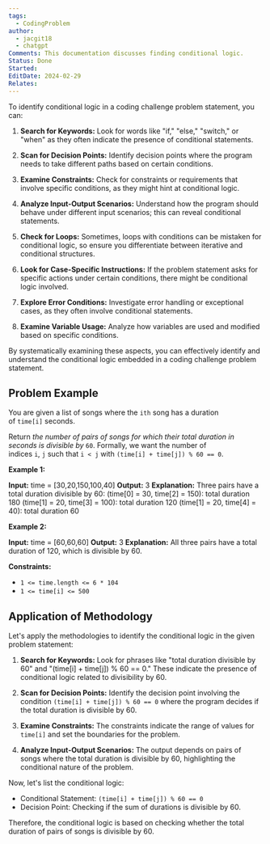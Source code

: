 ```yaml
---
tags:
  - CodingProblem
author:
  - jacgit18
  - chatgpt
Comments: This documentation discusses finding conditional logic.
Status: Done
Started: 
EditDate: 2024-02-29
Relates:
---
```

To identify conditional logic in a coding challenge problem statement, you can:

1. **Search for Keywords:** Look for words like "if," "else," "switch," or "when" as they often indicate the presence of conditional statements.

2. **Scan for Decision Points:** Identify decision points where the program needs to take different paths based on certain conditions.

3. **Examine Constraints:** Check for constraints or requirements that involve specific conditions, as they might hint at conditional logic.

4. **Analyze Input-Output Scenarios:** Understand how the program should behave under different input scenarios; this can reveal conditional statements.

5. **Check for Loops:** Sometimes, loops with conditions can be mistaken for conditional logic, so ensure you differentiate between iterative and conditional structures.

6. **Look for Case-Specific Instructions:** If the problem statement asks for specific actions under certain conditions, there might be conditional logic involved.

7. **Explore Error Conditions:** Investigate error handling or exceptional cases, as they often involve conditional statements.

8. **Examine Variable Usage:** Analyze how variables are used and modified based on specific conditions.

By systematically examining these aspects, you can effectively identify and understand the conditional logic embedded in a coding challenge problem statement.

## Problem Example 
You are given a list of songs where the `ith` song has a duration of `time[i]` seconds.

Return _the number of pairs of songs for which their total duration in seconds is divisible by_ `60`. Formally, we want the number of indices `i`, `j` such that `i < j` with `(time[i] + time[j]) % 60 == 0`.

**Example 1:**

**Input:** time = [30,20,150,100,40]
**Output:** 3
**Explanation:** Three pairs have a total duration divisible by 60:
(time[0] = 30, time[2] = 150): total duration 180
(time[1] = 20, time[3] = 100): total duration 120
(time[1] = 20, time[4] = 40): total duration 60

**Example 2:**

**Input:** time = [60,60,60]
**Output:** 3
**Explanation:** All three pairs have a total duration of 120, which is divisible by 60.

**Constraints:**

- `1 <= time.length <= 6 * 104`
- `1 <= time[i] <= 500`

## Application of Methodology 
Let's apply the methodologies to identify the conditional logic in the given problem statement:

1. **Search for Keywords:** Look for phrases like "total duration divisible by 60" and "(time[i] + time[j]) % 60 == 0." These indicate the presence of conditional logic related to divisibility by 60.

2. **Scan for Decision Points:** Identify the decision point involving the condition `(time[i] + time[j]) % 60 == 0` where the program decides if the total duration is divisible by 60.

3. **Examine Constraints:** The constraints indicate the range of values for `time[i]` and set the boundaries for the problem.

4. **Analyze Input-Output Scenarios:** The output depends on pairs of songs where the total duration is divisible by 60, highlighting the conditional nature of the problem.

Now, let's list the conditional logic:

- Conditional Statement: `(time[i] + time[j]) % 60 == 0`
- Decision Point: Checking if the sum of durations is divisible by 60.
  
Therefore, the conditional logic is based on checking whether the total duration of pairs of songs is divisible by 60.